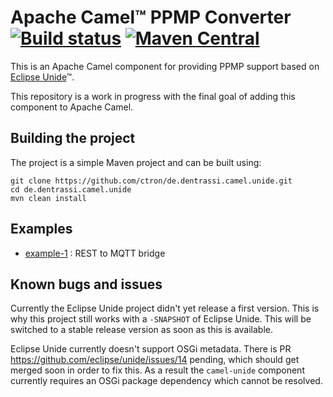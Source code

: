 # Apache Camel™ PPMP Converter [![Build status](https://api.travis-ci.org/ctron/de.dentrassi.camel.unide.svg "Travis Build Status")](https://travis-ci.org/ctron/de.dentrassi.camel.unide) [![Maven Central](https://img.shields.io/maven-central/v/de.dentrassi.camel.unide/camel-unide.svg)](https://search.maven.org/#search|ga|1|g%3A%22de.dentrassi.camel.unide%22%20AND%20a%3A%22camel-unide%22)

This is an Apache Camel component for providing PPMP support based on [Eclipse Unide](https://eclipse.org/unide/ "Eclipse Unide™")™.

This repository is a work in progress with the final goal of adding this component to Apache Camel.

## Building the project

The project is a simple Maven project and can be built using:

    git clone https://github.com/ctron/de.dentrassi.camel.unide.git
    cd de.dentrassi.camel.unide
    mvn clean install

## Examples

* [example-1](examples/example-1) : REST to MQTT bridge

## Known bugs and issues

Currently the Eclipse Unide project didn't yet release a first version. This is why this
project still works with a `-SNAPSHOT` of Eclipse Unide. This will be switched to a stable
release version as soon as this is available.

Eclipse Unide currently doesn't support OSGi metadata. There is PR https://github.com/eclipse/unide/issues/14
pending, which should get merged soon in order to fix this. As a result the `camel-unide` component currently
requires an OSGi package dependency which cannot be resolved.
